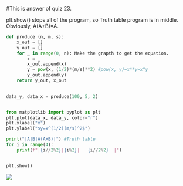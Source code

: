 #This is answer of quiz 23.

plt.show() stops all of the program, so Truth table program is in middle.
Obviously, A(A+B)=A.

```.py
def produce (n, m, s):
    x_out = []
    y_out = []
    for _ in range(0, n): Make the grapth to get the equation.
        x = _
        x_out.append(x)
        y = pow(x, (1/2)*(m/s)**2) #pow(x, y)=x**y=x^y
        y_out.append(y)
    return y_out, x_out
    

data_y, data_x = produce(100, 5, 2)


from matplotlib import pyplot as plt
plt.plot(data_x, data_y, color="r")
plt.xlabel("x")
plt.ylabel("$y=x^(1/2)(m/s)^2$")

print("|A|B|A(A+B)|") #Truth table
for i in range(4):
    print(f"|{i//2%2}|{i%2}|   {i//2%2}  |")


plt.show()


```

![](https://github.com/yutaro741/unit2_repo/blob/main/pictures/%E3%82%B9%E3%82%AF%E3%83%AA%E3%83%BC%E3%83%B3%E3%82%B7%E3%83%A7%E3%83%83%E3%83%88%202022-11-24%2013.02.21.png)
